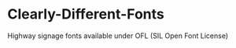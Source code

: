 Clearly-Different-Fonts
=======================

Highway signage fonts available under OFL (SIL Open Font License)